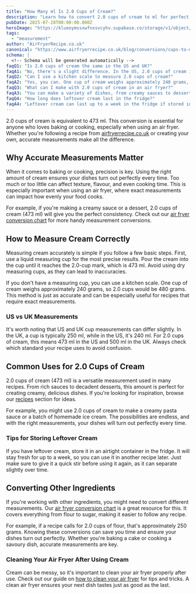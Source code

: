 ```yaml
---
title: "How Many ml Is 2.0 Cups of Cream?"
description: "Learn how to convert 2.0 cups of cream to ml for perfect baking and cooking results every time. Simple, accurate conversions for your recipes."
pubDate: 2025-07-28T00:00:00.000Z
heroImage: "https://klueoymssxwfnxsvcyhv.supabase.co/storage/v1/object/public/Shmucket/how-many-ml-is-2-cups-of-cream.webp"
tags:
  - "measurement"
author: "AirFryerRecipe.co.uk"
canonical: "https://www.airfryerrecipe.co.uk/blog/conversions/cups-to-ml/how-many-ml-is-2-cups-of-cream"
schema: |
  <!-- Schema will be generated automatically -->
faqQ1: "Is 2.0 cups of cream the same in the US and UK?"
faqA1: "No, there's a slight difference. In the US, 2.0 cups of cream is 473 ml, while in the UK, it's 500 ml. Always check which measurement standard your recipe uses to ensure accuracy."
faqQ2: "Can I use a kitchen scale to measure 2.0 cups of cream?"
faqA2: "Yes, you can. One cup of cream weighs approximately 240 grams, so 2.0 cups would be 480 grams. This method is just as accurate as using a measuring cup."
faqQ3: "What can I make with 2.0 cups of cream in an air fryer?"
faqA3: "You can make a variety of dishes, from creamy sauces to desserts like cheesecake or custard. Check out <a href=https://www.airfryerrecipe.co.uk/recipes>our recipes</a> for inspiration."
faqQ4: "How long does leftover cream last in the fridge?"
faqA4: "Leftover cream can last up to a week in the fridge if stored in an airtight container. Just give it a quick stir before using it again, as it may separate slightly over time."
---
```

<p>2.0 cups of cream is equivalent to 473 ml. This conversion is essential for anyone who loves baking or cooking, especially when using an air fryer. Whether you're following a recipe from <a href=https://www.airfryerrecipe.co.uk/>airfryerrecipe.co.uk</a> or creating your own, accurate measurements make all the difference.</p>

<h2>Why Accurate Measurements Matter</h2>
<p>When it comes to baking or cooking, precision is key. Using the right amount of cream ensures your dishes turn out perfectly every time. Too much or too little can affect texture, flavour, and even cooking time. This is especially important when using an air fryer, where exact measurements can impact how evenly your food cooks.</p>
<p>For example, if you're making a creamy sauce or a dessert, 2.0 cups of cream (473 ml) will give you the perfect consistency. Check out our <a href=https://www.airfryerrecipe.co.uk/air-fryer-conversion-chart>air fryer conversion chart</a> for more handy measurement conversions.</p>

<h2>How to Measure Cream Correctly</h2>
<p>Measuring cream accurately is simple if you follow a few basic steps. First, use a liquid measuring cup for the most precise results. Pour the cream into the cup until it reaches the 2.0-cup mark, which is 473 ml. Avoid using dry measuring cups, as they can lead to inaccuracies.</p>
<p>If you don't have a measuring cup, you can use a kitchen scale. One cup of cream weighs approximately 240 grams, so 2.0 cups would be 480 grams. This method is just as accurate and can be especially useful for recipes that require exact measurements.</p>

<h3>US vs UK Measurements</h3>
<p>It's worth noting that US and UK cup measurements can differ slightly. In the UK, a cup is typically 250 ml, while in the US, it's 240 ml. For 2.0 cups of cream, this means 473 ml in the US and 500 ml in the UK. Always check which standard your recipe uses to avoid confusion.</p>

<h2>Common Uses for 2.0 Cups of Cream</h2>
<p>2.0 cups of cream (473 ml) is a versatile measurement used in many recipes. From rich sauces to decadent desserts, this amount is perfect for creating creamy, delicious dishes. If you're looking for inspiration, browse our <a href=https://www.airfryerrecipe.co.uk/recipes>recipes</a> section for ideas.</p>
<p>For example, you might use 2.0 cups of cream to make a creamy pasta sauce or a batch of homemade ice cream. The possibilities are endless, and with the right measurements, your dishes will turn out perfectly every time.</p>

<h3>Tips for Storing Leftover Cream</h3>
<p>If you have leftover cream, store it in an airtight container in the fridge. It will stay fresh for up to a week, so you can use it in another recipe later. Just make sure to give it a quick stir before using it again, as it can separate slightly over time.</p>

<h2>Converting Other Ingredients</h2>
<p>If you're working with other ingredients, you might need to convert different measurements. Our <a href=https://www.airfryerrecipe.co.uk/air-fryer-conversion-chart>air fryer conversion chart</a> is a great resource for this. It covers everything from flour to sugar, making it easier to follow any recipe.</p>
<p>For example, if a recipe calls for 2.0 cups of flour, that's approximately 250 grams. Knowing these conversions can save you time and ensure your dishes turn out perfectly. Whether you're baking a cake or cooking a savoury dish, accurate measurements are key.</p>

<h3>Cleaning Your Air Fryer After Using Cream</h3>
<p>Cream can be messy, so it's important to clean your air fryer properly after use. Check out our guide on <a href=https://www.airfryerrecipe.co.uk/air-fryer-cleaner>how to clean your air fryer</a> for tips and tricks. A clean air fryer ensures your next dish tastes just as good as the last.</p>
